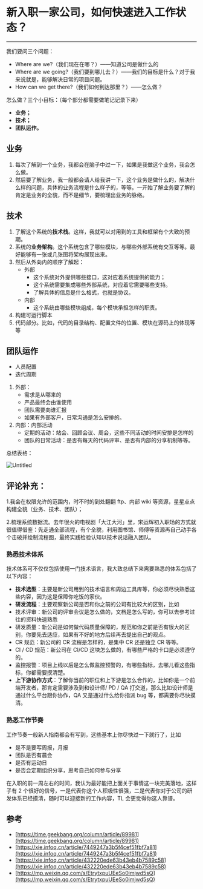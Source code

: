 # 新入职一家公司，如何快速进入工作状态？

---

我们要问三个问题：

- Where are we?（我们现在在哪？）——知道公司是做什么的
- Where are we going?（我们要到哪儿去？）——我们的目标是什么？对于我来说就是，能够解决日常的项目问题。
- How can we get there?（我们如何到达那里？）——怎么做？

怎么做？三个小目标：（每个部分都需要做笔记记录下来）

- **业务；**
- **技术；**
- **团队运作。**

## 业务

1. 每次了解到一个业务，我都会在脑子中过一下，如果是我做这个业务，我会怎么做。
2. 然后要了解业务，我一般都会请人给我讲一下，这个业务是做什么的，解决什么样的问题，具体的业务流程是什么样子的，等等。一开始了解业务要了解的肯定是业务的全貌，而不是细节，要梳理出业务的脉络。

## 技术

1. 了解这个系统的**技术栈**。这样，我就可以对用到的工具和框架有个大致的预期。
2. 系统的**业务架构**。这个系统包含了哪些模块，与哪些外部系统有交互等等。最好能够有一张或几张图将架构展现出来。
3. 然后从外向内的顺序了解起：
   - 外部
     - 这个系统对外提供哪些接口，这对应着系统提供的能力；
     - 这个系统需要集成哪些外部系统，对应着它需要哪些支持。
     - 了解具体的信息是什么格式，也就是协议。
   - 内部
     - 这个系统由哪些模块组成，每个模块承担怎样的职责。
4. 构建可运行脚本
5. 代码部分。比如，代码的目录结构、配置文件的位置、模块在源码上的体现等等

## 团队运作

- 人员配置
- 迭代周期

1. 外部：
   - 需求是从哪来的
   - 产品最终会由谁使用
   - 团队需要向谁汇报
   - 如果有外部客户，日常沟通是怎么安排的。
2. 内部：内部活动
   - 定期的活动：站会、回顾会议、周会，这些不同活动的时间安排是怎样的
   - 团队的日常活动：是否有每天的代码评审、是否有内部的分享机制等等。

总结表格：

![Untitled](images/Untitled.png)

## 评论补充：

1.我会在权限允许的范围内，时不时的到处翻翻 ftp、内部 wiki 等资源，星星点点构建全貌（业务、技术、团队）；

2.梳理系统数据流。去年很火的电视剧「大江大河」里，宋运辉初入职场的方式就很值得借鉴：先走通全部流程，有个全貌，利用图书馆、师傅等资源再自己动手各个击破并绘制流程图，最终实践检验认知以技术说话融入团队。

### 熟悉技术体系

技术体系可不仅仅包括使用一门技术语言，我大致总结下来需要熟悉的体系包括了以下内容：

- **技术选型**：主要是新公司用到的技术语言和周边工具库等，你必须尽快熟悉这些内容，因为这是保障你吃饭的家伙。
- **研发流程**：主要观察新公司是否和你之前的公司有比较大的区别，比如
- 技术评审：新公司的评审会议是怎么做的，文档是怎么写的，你可以去参考过往的资料快速熟悉
- 研发质量：新公司是如何做代码质量保障的，规范和你之前是否有很大的区别，你要先去适应，如果有不好的地方后续再去提出自己的观点。
- CR 规范：新公司的 CR 流程是怎样的，是集中 CR 还是独立 CR 等等。
- CI / CD 规范：新公司在 CI/CD 这块怎么做的，有哪些严格的卡口是必须遵守的。
- 监控报警：项目上线以后是怎么做监控预警的，有哪些指标，去哪儿看这些指标，你都需要摸清楚。
- **上下游协作方式**：了解你当前的职位和上下游是怎么合作的，比如你是一个前端开发者，那肯定需要涉及到和设计师/ PD / QA 打交道，那么比如设计师是通过什么平台跟你协作，QA 又是通过什么给你指派 bug 等，都需要你尽快摸清。

### 熟悉工作节奏

工作节奏一般新人指南都会有写到，这些基本上你尽快过一下就行了，比如

- 是不是要写周报，月报
- 团队是否有晨会
- 是否有运动日
- 是否会定期组织分享，思考自己如何参与分享

在入职的前一周左右的时间，我认为最好能把上面关于事情这一块完美落地，这样子有 2 个很好的信号，一是代表你这个人积极性很强，二是代表你对于公司的研发体系已经摸清，随时可以迎接新的工作内容，TL 会更觉得你这人靠谱。

## 参考

- [https://time.geekbang.org/column/article/89981](https://time.geekbang.org/column/article/89981)
- [https://xie.infoq.cn/article/7449247a3b5f4cef51fbf7a81](https://xie.infoq.cn/article/7449247a3b5f4cef51fbf7a81)
- [https://xie.infoq.cn/article/432220ede63b43eb4b7589c58](https://xie.infoq.cn/article/432220ede63b43eb4b7589c58)
- [https://mp.weixin.qq.com/s/EtrytxpuUEeSo0imjwd5sQ](https://mp.weixin.qq.com/s/EtrytxpuUEeSo0imjwd5sQ)
